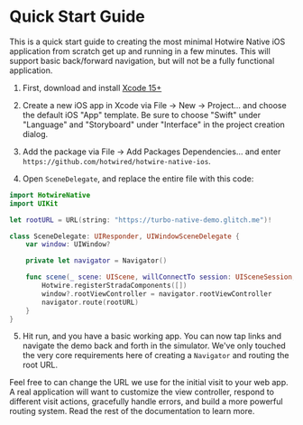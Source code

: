 # Quick Start Guide

This is a quick start guide to creating the most minimal Hotwire Native iOS application from scratch get up and running in a few minutes. This will support basic back/forward navigation, but will not be a fully functional application.

1. First, download and install [Xcode 15+](https://developer.apple.com/xcode/)

2. Create a new iOS app in Xcode via File → New → Project… and choose the default iOS "App" template. Be sure to choose "Swift" under "Language" and "Storyboard" under "Interface" in the project creation dialog.

3. Add the package via File → Add Packages Dependencies… and enter `https://github.com/hotwired/hotwire-native-ios`.

4. Open `SceneDelegate`, and replace the entire file with this code:

```swift
import HotwireNative
import UIKit

let rootURL = URL(string: "https://turbo-native-demo.glitch.me")!

class SceneDelegate: UIResponder, UIWindowSceneDelegate {
    var window: UIWindow?

    private let navigator = Navigator()

    func scene(_ scene: UIScene, willConnectTo session: UISceneSession, options connectionOptions: UIScene.ConnectionOptions) {
        Hotwire.registerStradaComponents([])
        window?.rootViewController = navigator.rootViewController
        navigator.route(rootURL)
    }
}
```

5. Hit run, and you have a basic working app. You can now tap links and navigate the demo back and forth in the simulator. We've only touched the very core requirements here of creating a `Navigator` and routing the root URL.

Feel free to can change the URL we use for the initial visit to your web app. A real application will want to customize the view controller, respond to different visit actions, gracefully handle errors, and build a more powerful routing system. Read the rest of the documentation to learn more.
